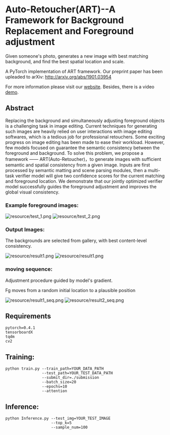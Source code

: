 # Auto-Retoucher(ART)--A Framework for Background Replacement and Foreground adjustment
Given someone's photo, generates a new image with best matching background, and find the best spatial location and scale.

A PyTorch implementation of ART framework. Our preprint paper has been upleaded to arXiv: http://arxiv.org/abs/1901.03954

For more information please visit our [website](https://suyang98.github.io/Auto-Retoucher/). Besides, there is a video [demo](https://v.qq.com/x/page/o082798ic8d.html).

## Abstract
Replacing the background and simultaneously adjusting foreground objects is a challenging task in image editing. Current techniques for generating such images are heavily relied on user interactions with image editing softwares, which is a tedious job for professional retouchers. Some exciting progress on image editing has been made to ease their workload. However, few models focused on guarantee the semantic consistency between the foreground and background. To solve this problem, we propose a   framework —— ART(Auto-Retoucher)，to generate images with sufficient semantic and spatial consistency from a given image. Inputs are first processed by semantic matting and scene parsing modules, then a multi-task verifier model will give two confidence scores for the current matching and foreground location. We demonstrate that our jointly optimized verifier model successfully guides the foreground adjustment and improves the global visual consistency.

### Example foreground images:

![resource/test_1.png](resource/test_1.png)
![resource/test_2.png](resource/test_2.png)

### Output Images:

The backgrounds are selected from gallery, with best content-level consistency.

![resource/result1.png](resource/demo2.png)
![resource/result1.png](resource/result1.png)

### moving sequence:
Adjustment procedure guided by model's gradient. 

Fg moves from a random initial location to a plausible position

![resource/result1_seq.png](resource/moving_sequence1.jpg)
![resource/result2_seq.png](resource/moving_sequence2.jpg)

## Requirements
```
pytorch=0.4.1  
tensorboardX  
tqdm   
cv2 
``` 
## Training:

```
python train.py --train_path=YOUR_DATA_PATH   
                --test_path=YOUR_TEST_DATA_PATH
                --submit_dir=./submission
                --batch_size=20
                --epochs=10
                --attention
```

## Inference:

```
python Inference.py --test_img=YOUR_TEST_IMAGE
                    --top_k=5
                    --sample_num=100
```
